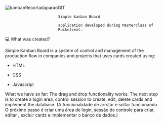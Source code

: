 ![kanbanRecortadaparaoGIT](https://user-images.githubusercontent.com/50759048/90985067-baf4bd80-e54f-11ea-9b85-6b047846bae9.png)

                            Simple kanban Board

                            application developed during Masterclass of
                            Rocketseat.
:computer: What was created?

Simple Kanban Board is a system of control and management of the production flow in companies and projects that uses cards created using:

- HTML

- CSS

- Javascript

What we have so far: The drag and drop functionality works. The next step is to create a login area, control session to create, edit, delete cards and implement the database. 
(A funcionalidade de arrstar e soltar funcionando. O próximo passo é criar uma área de login, sessão de controle para criar, editar , excluir cards e implementar o banco de dados.)
